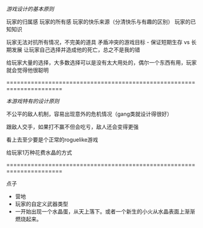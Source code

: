 

*游戏设计的基本原则*

玩家的归属感
玩家的所有感
玩家的快乐来源（分清快乐与有趣的区别）
玩家的已知知识

玩家无法对抗所有情况，不完美的道具 
矛盾冲突的游戏目标 - 保证短期生存 vs 长期发展 
让玩家自己选择并造成他的死亡，总之不是我的错

给玩家大量的选择，大多数选择可以是没有太大用处的，偶尔一个东西有用，玩家就会觉得他很聪明

======================================================================

*本游戏特有的设计原则*

不公平的敌人机制，容易出现意外的危机情况（gang类就设计得很好） 

跟敌人交手，如果打不赢不但会吃亏，敌人还会变得更强

看上去至少要是个正常的roguelike游戏

给玩家1万种花费水晶的方式

======================================================================

点子
- 营地
- 玩家的自定义武器类型
- 一开始出现一个水晶蛋，从天上落下。或者一个新生的小火从水晶表面上渐渐燃烧起来。







